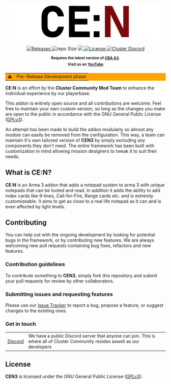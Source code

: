 <p align="center">
    <img src="https://raw.githubusercontent.com/clustermod/CEN3/main/extras/assets/logo/black/cen3_logo_trans.png" width="480">
</p>

<p align="center">
    <a href="https://github.com/clustermod/CEN3/releases">
        <img src="https://img.shields.io/github/v/release/clustermod/CEN3?style=flat-square" alt="Releases">
    </a>
    <a>
    <img src="https://img.shields.io/github/repo-size/clustermod/CEN3?style=flat-square" alt="repo Size">
    </a>
    <a href="https://github.com/clustermod/CEN3/issues" alt="Issue Tracker">
        <img src="https://img.shields.io/github/issues-raw/clustermod/CEN3?style=flat-square">
    </a>
    <a href="https://github.com/clustermod/CEN3/blob/master/LICENSE">
        <img src="https://img.shields.io/github/license/clustermod/CEN3?style=flat-square" alt="License">
    </a>
    <a href="https://discord.gg/6Sq6hDgbGF">
        <img src="https://img.shields.io/badge/Discord-Join-darkviolet.svg?style=flat-square" alt="Cluster Discord"">
    </a>
</p>

<p align="center">
    <sup><strong>Requires the latest version of <a href="https://github.com/CBATeam/CBA_A3/releases">CBA A3</a>.<br/>
    Visit us on <a href="https://www.youtube.com/channel/UCHvqA1frU_R9cqCW_5rmM4w">YouTube</a></strong></sup>
</p>

<p align="center">
    <table style="background-color:#ffa500" align="center">
        <tr>
            <td>⚠</td>
            <td style="b">Pre-Release Development phase</td>
        </tr>
    </table>
</p>

**CE:N** is an effort by the **Cluster Community Mod Team** to enhance the individual experience by our playerbase.

This addon is entirely open source and all contributions are welcome. Feel free to maintain your own custom version, so long as the changes you make are open to the public in accordance with the GNU General Public License ([GPLv3](https://github.com/Clustermod/CEN3/blob/master/LICENSE)).

An attempt has been made to build the addon modularly so almost any *module* can easily be removed from the configuration. This way, a team can maintain it's own tailored version of **CEN3** by simply excluding any components they don't need. The entire framework has been built with customization in mind allowing mission designers to tweak it to suit their needs.

## What is CE:N?
**CE:N** is an Arma 3 addon that adds a notepad system to arma 3 with unique notepads that can be looted and read. In addition it adds the ability to add index cards like 9-lines, Call-for-Fire, Range cards etc. and is extremly customizeable. It aims to get as close to a real life notepad as it can and is even affected by light levels.

## Contributing
You can help out with the ongoing development by looking for potential bugs in the framework, or by contributing new features. We are always welcoming new pull requests containing bug fixes, refactors and new features.

### Contribution guidelines
To contribute something to **CEN3**, simply fork this repository and submit your pull requests for review by other collaborators.

### Submitting issues and requesting features
Please use our [Issue Tracker](https://github.com/Tapawingo/CEN3/issues) to report a bug, propose a feature, or suggest changes to the existing ones.

### Get in touch
<table>
    <tr>
        <td><a href="https://discord.com/invite/6Sq6hDgbGF">Discord</a></td>
        <td>We have a public Discord server that anyone can join. This is where all of Cluster Community resides aswell as our developers</td>
    </tr>
</table>

## License
**CEN3** is licensed under the GNU General Public License ([GPLv3](https://github.com/Tapawingo/CEN3/blob/master/LICENSE)).
